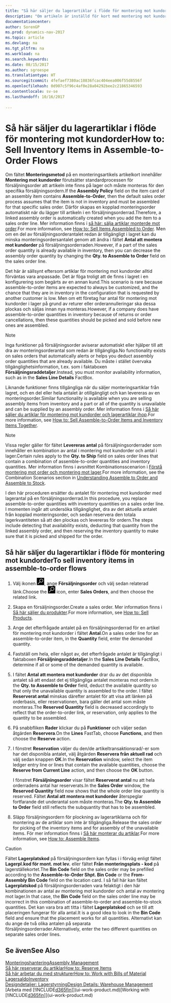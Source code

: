 ```yaml
---
title: "Så här säljer du lagerartiklar i flöde för montering mot kundorder"
description: "Om artikeln är inställd för kort med montering mot kundorder förutsätter standardprocessen för försäljningsorder att artikeln inte finns på lager och måste monteras för den specifika försäljningsordern. Därför skapas en kopplad monteringsorder automatiskt när du lägger till artikeln i en försäljningsorderrad."
documentationcenter: 
author: SorenGP
ms.prod: dynamics-nav-2017
ms.topic: article
ms.devlang: na
ms.tgt_pltfrm: na
ms.workload: na
ms.search.keywords: 
ms.date: 08/15/2017
ms.author: sgroespe
ms.translationtype: HT
ms.sourcegitcommit: 4fefaef7380ac10836fcac404eea006f55d8556f
ms.openlocfilehash: 0d907c5f96c4af0e28a04292bee2c21865346593
ms.contentlocale: sv-se
ms.lasthandoff: 10/16/2017

---
```

# <a name="how-to-sell-inventory-items-in-assemble-to-order-flows"></a><span data-ttu-id="6f0dd-104">Så här säljer du lagerartiklar i flöde för montering mot kundorder</span><span class="sxs-lookup"><span data-stu-id="6f0dd-104">How to: Sell Inventory Items in Assemble-to-Order Flows</span></span>
<span data-ttu-id="6f0dd-105">Om fältet **Monteringsmetod** på en monteringsartikels artikelkort innehåller **Montering mot kundorder** förutsätter standardprocessen för försäljningsorder att artikeln inte finns på lager och måste monteras för den specifika försäljningsordern.</span><span class="sxs-lookup"><span data-stu-id="6f0dd-105">If the **Assembly Policy** field on the item card of an assembly item contains **Assemble-to-Order**, then the default sales order process assumes that the item is not in inventory and must be assembled for that specific sales order.</span></span> <span data-ttu-id="6f0dd-106">Därför skapas en kopplad monteringsorder automatiskt när du lägger till artikeln i en försäljningsorderrad.</span><span class="sxs-lookup"><span data-stu-id="6f0dd-106">Therefore, a linked assembly order is automatically created when you add the item to a sales order line.</span></span> <span data-ttu-id="6f0dd-107">Mer information finns i [så här: sälja artiklar monterde mot order](assembly-how-to-sell-items-assembled-to-order.md).</span><span class="sxs-lookup"><span data-stu-id="6f0dd-107">For more information, see [How to: Sell Items Assembled to Order](assembly-how-to-sell-items-assembled-to-order.md).</span></span> <span data-ttu-id="6f0dd-108">Men om en del av försäljningsorderantalet redan är tillgängligt i lagret kan du minska monteringsordersantalet genom att ändra i fältet **Antal att montera mot kundorder** på försäljningsorderraden.</span><span class="sxs-lookup"><span data-stu-id="6f0dd-108">However, if a part of the sales order quantity is already available in inventory, then you can decrease the assembly order quantity by changing the **Qty. to Assemble to Order** field on the sales order line.</span></span>  

<span data-ttu-id="6f0dd-109">Det här är sällsynt eftersom artiklar för montering mot kundorder alltid förväntas vara anpassade. Det är föga troligt att de finns i lagret i en konfigurering som begärts av en annan kund.</span><span class="sxs-lookup"><span data-stu-id="6f0dd-109">This scenario is rare because assemble-to-order items are expected to always be customized, and the chance that they are in inventory in the configuration that is requested by another customer is low.</span></span> <span data-ttu-id="6f0dd-110">Men om ett företag har antal för montering mot kundorder i lager på grund av returer eller orderannulleringar ska dessa plockas och säljas innan nya monteras.</span><span class="sxs-lookup"><span data-stu-id="6f0dd-110">However, if a company does have assemble-to-order quantities in inventory because of returns or order cancellations, then these quantities should be picked and sold before new ones are assembled.</span></span>  

> [!NOTE]  
>  <span data-ttu-id="6f0dd-111">Inga funktioner på försäljningsorder aviserar automatiskt eller hjälper till att dra av monteringsorderantal som redan är tillgängliga.</span><span class="sxs-lookup"><span data-stu-id="6f0dd-111">No functionality exists on sales orders that automatically alerts or helps you deduct assembly order quantities that are already available.</span></span> <span data-ttu-id="6f0dd-112">Du måste i stället övervaka tillgänglighetsinformation, t.ex. som i faktaboxen **Försäljningsraddetaljer**.</span><span class="sxs-lookup"><span data-stu-id="6f0dd-112">Instead, you must monitor availability information, such as in the **Sales Line Details** FactBox.</span></span>  

<span data-ttu-id="6f0dd-113">Liknande funktioner finns tillgängliga när du säljer monteringsartiklar från lagret, och en del eller hela antalet är otillgängligt och kan levereras av en monteringsorder.</span><span class="sxs-lookup"><span data-stu-id="6f0dd-113">Similar functionality is available when you are selling assembly items from inventory and a part or all of the quantity is unavailable and can be supplied by an assembly order.</span></span> <span data-ttu-id="6f0dd-114">Mer information finns i [Så här säljer du artiklar för montering mot kundorder och lagerartiklar ihop](assembly-how-to-sell-assemble-to-order-items-and-inventory-items-together.md).</span><span class="sxs-lookup"><span data-stu-id="6f0dd-114">For more information, see [How to: Sell Assemble-to-Order Items and Inventory Items Together](assembly-how-to-sell-assemble-to-order-items-and-inventory-items-together.md).</span></span>  

> [!NOTE]  
>  <span data-ttu-id="6f0dd-115">Vissa regler gäller för fältet **Levereras antal** på försäljningsorderrader som innehåller en kombination av antal i montering mot kundorder och antal i lager.</span><span class="sxs-lookup"><span data-stu-id="6f0dd-115">Certain rules apply to the **Qty. to Ship** field on sales order lines that contain a combination of assemble-to-order quantities and inventory quantities.</span></span> <span data-ttu-id="6f0dd-116">Mer information finns i avsnittet Kombinationsscenarion i [Förstå montering mot order och montering mot lager](assembly-assemble-to-order-or-assemble-to-stock.md).</span><span class="sxs-lookup"><span data-stu-id="6f0dd-116">For more information, see the Combination Scenarios section in [Understanding Assemble to Order and Assemble to Stock](assembly-assemble-to-order-or-assemble-to-stock.md).</span></span>  

<span data-ttu-id="6f0dd-117">I den här proceduren ersätter du antalet för montering mot kundorder med lagerantal på en försäljningsorderrad.</span><span class="sxs-lookup"><span data-stu-id="6f0dd-117">In this procedure, you replace assemble-to-order quantities with inventory quantities on a sales order line.</span></span> <span data-ttu-id="6f0dd-118">I momenten ingår att undersöka tillgänglighet, dra av det aktuella antalet från kopplad monteringsorder, och sedan reservera den totala lagerkvantiteten så att den plockas och levereras för ordern.</span><span class="sxs-lookup"><span data-stu-id="6f0dd-118">The steps include detecting that availability exists, deducting that quantity from the linked assembly order, and then reserving the inventory quantity to make sure that it is picked and shipped for the order.</span></span>  

## <a name="to-sell-inventory-items-in-assemble-to-order-flows"></a><span data-ttu-id="6f0dd-119">Så här säljer du lagerartiklar i flöde för montering mot kundorder</span><span class="sxs-lookup"><span data-stu-id="6f0dd-119">To sell inventory items in assemble-to-order flows</span></span>  
1.  <span data-ttu-id="6f0dd-120">Välj ikonen ![Söka efter sida eller rapport](media/ui-search/search_small.png "ikonen Söka efter sida eller rapport"), ange **Försäljningsorder** och välj sedan relaterad länk.</span><span class="sxs-lookup"><span data-stu-id="6f0dd-120">Choose the ![Search for Page or Report](media/ui-search/search_small.png "Search for Page or Report icon") icon, enter **Sales Orders**, and then choose the related link.</span></span>  
2.  <span data-ttu-id="6f0dd-121">Skapa en försäljningsorder.</span><span class="sxs-lookup"><span data-stu-id="6f0dd-121">Create a sales order.</span></span> <span data-ttu-id="6f0dd-122">Mer information finns i [Så här säljer du produkter](sales-how-sell-products.md).</span><span class="sxs-lookup"><span data-stu-id="6f0dd-122">For more information, see [How to: Sell Products](sales-how-sell-products.md).</span></span>  
3.  <span data-ttu-id="6f0dd-123">Ange det efterfrågade antalet på en försäljningsorderrad för en artikel för montering mot kundorder i fältet **Antal**.</span><span class="sxs-lookup"><span data-stu-id="6f0dd-123">On a sales order line for an assemble-to-order item, in the **Quantity** field, enter the demanded quantity.</span></span>  
4.  <span data-ttu-id="6f0dd-124">Fastställ om hela, eller något av, det efterfrågade antalet är tillgängligt i faktaboxen **Försäljningsraddetaljer**.</span><span class="sxs-lookup"><span data-stu-id="6f0dd-124">In the **Sales Line Details** FactBox, determine if all or some of the demanded quantity is available.</span></span>  
5.  <span data-ttu-id="6f0dd-125">I fältet **Antal att montera mot kundorder** drar du av det disponibla antalet så att endast det ej tillgängliga antalet monteras mot ordern.</span><span class="sxs-lookup"><span data-stu-id="6f0dd-125">In the **Qty. to Assemble to Order** field, deduct the available quantity so that only the unavailable quantity is assembled to the order.</span></span> <span data-ttu-id="6f0dd-126">I fältet **Reserverat antal** minskas därefter antalet för att visa att länken på orderbasis, eller reservationen, bara gäller det antal som måste monteras.</span><span class="sxs-lookup"><span data-stu-id="6f0dd-126">The **Reserved Quantity** field is decreased accordingly to reflect that the order-to-order link, or reservation, only applies to the quantity to be assembled.</span></span>  
6.  <span data-ttu-id="6f0dd-127">På snabbfliken **Rader** klickar du på **Funktioner** och väljer sedan åtgärden **Reservera**.</span><span class="sxs-lookup"><span data-stu-id="6f0dd-127">On the **Lines** FastTab, choose **Functions**, and then choose the **Reserve** action.</span></span>  
7.  <span data-ttu-id="6f0dd-128">I fönstret **Reservation** väljer du den/de artikeltransaktionsrad/-er som har det disponibla antalet, välj åtgärden **Reservera från aktuell rad** och välj sedan knappen **OK**.</span><span class="sxs-lookup"><span data-stu-id="6f0dd-128">In the **Reservation** window, select the item ledger entry line or lines that contain the available quantities, choose the **Reserve from Current Line** action, and then choose the **OK** button.</span></span>  

    <span data-ttu-id="6f0dd-129">I fönstret **Försäljningsorder** visar fältet **Reserverat antal** nu att hela orderradens antal har reserverats.</span><span class="sxs-lookup"><span data-stu-id="6f0dd-129">In the **Sales Order** window, the **Reserved Quantity** field now shows that the whole order line quantity is reserved.</span></span> <span data-ttu-id="6f0dd-130">Fältet **Antal att montera mot kundorder** återspeglar fortfarande det underantal som måste monteras.</span><span class="sxs-lookup"><span data-stu-id="6f0dd-130">The **Qty. to Assemble to Order** field still reflects the subquantity that has to be assembled.</span></span>  

8.  <span data-ttu-id="6f0dd-131">Släpp försäljningsordern för plockning av lagerartiklarna och för montering av de artiklar som inte är tillgängliga.</span><span class="sxs-lookup"><span data-stu-id="6f0dd-131">Release the sales order for picking of the inventory items and for assembly of the unavailable items.</span></span> <span data-ttu-id="6f0dd-132">För mer information finns i [Så här monterar du artiklar](assembly-how-to-assemble-items.md).</span><span class="sxs-lookup"><span data-stu-id="6f0dd-132">For more information, see [How to: Assemble Items](assembly-how-to-assemble-items.md).</span></span>  

> [!CAUTION]  
>  <span data-ttu-id="6f0dd-133">Fältet **Lagerplatskod** på försäljningsordern kan fyllas i i förväg enligt fältet **Lagerpl.kod för mont. mot lev.** eller fältet **Från monteringsplats - kod** på lagerställekortet.</span><span class="sxs-lookup"><span data-stu-id="6f0dd-133">The **Bin Code** field on the sales order may be prefilled according to the **Assemble-to-Order Shpt. Bin Code** or the **From-Assembly Bin Code** field on the location card.</span></span> <span data-ttu-id="6f0dd-134">I så fall här kan fältet **Lagerplatskod** på försäljningsorderraden vara felaktigt i den här kombinationen av antal av montering mot kundorder och antal av montering mot lager.</span><span class="sxs-lookup"><span data-stu-id="6f0dd-134">In that case, the **Bin Code** field on the sales order line may be incorrect in this combination of assemble-to-order and assemble-to-stock quantities.</span></span> <span data-ttu-id="6f0dd-135">Det kan vara bra att titta i fältet **Lagerplatskod** och se till att placeringen fungerar för alla antal.</span><span class="sxs-lookup"><span data-stu-id="6f0dd-135">It is a good idea to look in the **Bin Code** field and ensure that the placement works for all quantities.</span></span> <span data-ttu-id="6f0dd-136">Alternativt kan du ange de två olika antalen på separata försäljningsorderrader.</span><span class="sxs-lookup"><span data-stu-id="6f0dd-136">Alternatively, enter the two different quantities on separate sales order lines.</span></span>  

## <a name="see-also"></a><span data-ttu-id="6f0dd-137">Se även</span><span class="sxs-lookup"><span data-stu-id="6f0dd-137">See Also</span></span>  
[<span data-ttu-id="6f0dd-138">Monteringshantering</span><span class="sxs-lookup"><span data-stu-id="6f0dd-138">Assembly Management</span></span>](assembly-assemble-items.md)  
[<span data-ttu-id="6f0dd-139">Så här reserverar du artiklar</span><span class="sxs-lookup"><span data-stu-id="6f0dd-139">How to: Reserve Items</span></span>](inventory-how-to-reserve-items.md)  
[<span data-ttu-id="6f0dd-140">Så här arbetar du med strukturer</span><span class="sxs-lookup"><span data-stu-id="6f0dd-140">How to: Work with Bills of Material</span></span>](inventory-how-work-BOMs.md)  
[<span data-ttu-id="6f0dd-141">Lagersaldo</span><span class="sxs-lookup"><span data-stu-id="6f0dd-141">Inventory</span></span>](inventory-manage-inventory.md)  
[<span data-ttu-id="6f0dd-142">Designdetaljer: Lagerstyrning</span><span class="sxs-lookup"><span data-stu-id="6f0dd-142">Design Details: Warehouse Management</span></span>](design-details-warehouse-management.md)  
<span data-ttu-id="6f0dd-143">[Arbeta med [!INCLUDE[d365fin](includes/d365fin_md.md)]](ui-work-product.md)</span><span class="sxs-lookup"><span data-stu-id="6f0dd-143">[Working with [!INCLUDE[d365fin](includes/d365fin_md.md)]](ui-work-product.md)</span></span>


